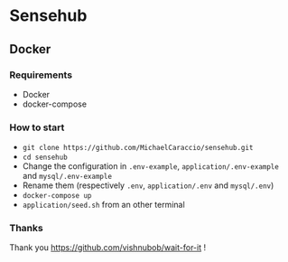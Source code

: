# Sensehub

## Docker

### Requirements
- Docker
- docker-compose

### How to start

- `git clone https://github.com/MichaelCaraccio/sensehub.git`
- `cd sensehub`
- Change the configuration in `.env-example`, `application/.env-example` and `mysql/.env-example`
- Rename them (respectively `.env`, `application/.env` and `mysql/.env`)
- `docker-compose up`
- `application/seed.sh` from an other terminal

### Thanks

Thank you https://github.com/vishnubob/wait-for-it !
